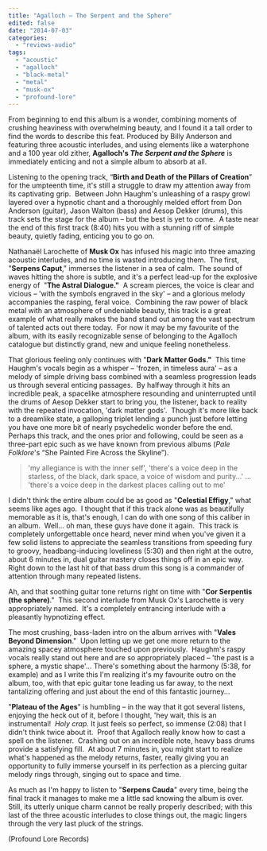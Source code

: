 ```yaml
---
title: "Agalloch – The Serpent and the Sphere"
edited: false
date: "2014-07-03"
categories:
  - "reviews-audio"
tags:
  - "acoustic"
  - "agalloch"
  - "black-metal"
  - "metal"
  - "musk-ox"
  - "profound-lore"
---
```


From beginning to end this album is a wonder, combining moments of crushing heaviness with overwhelming beauty, and I found it a tall order to find the words to describe this feat. Produced by Billy Anderson and featuring three acoustic interludes, and using elements like a waterphone and a 100 year old zither, **Agalloch's _The Serpent and the Sphere_** is immediately enticing and not a simple album to absorb at all.

Listening to the opening track, “**Birth and Death of the Pillars of Creation**” for the umpteenth time, it's still a struggle to draw my attention away from its captivating grip.  Between John Haughm's unleashing of a raspy growl layered over a hypnotic chant and a thoroughly melded effort from Don Anderson (guitar), Jason Walton (bass) and Aesop Dekker (drums), this track sets the stage for the album – but the best is yet to come.  A taste near the end of this first track (8:40) hits you with a stunning riff of simple beauty, quietly fading, enticing you to go on.

Nathanaël Larochette of **Musk Ox** has infused his magic into three amazing acoustic interludes, and no time is wasted introducing them.  The first, "**Serpens Caput**," immerses the listener in a sea of calm.  The sound of waves hitting the shore is subtle, and it's a perfect lead-up for the explosive energy of  "**The Astral Dialogue."**  A scream pierces, the voice is clear and vicious – 'with the symbols engraved in the sky' – and a glorious melody accompanies the rasping, feral voice.  Combining the raw power of black metal with an atmosphere of undeniable beauty, this track is a great example of what really makes the band stand out among the vast spectrum of talented acts out there today.  For now it may be my favourite of the album, with its easily recognizable sense of belonging to the Agalloch catalogue but distinctly grand, new and unique feeling nonetheless.

That glorious feeling only continues with "**Dark Matter Gods."**  This time Haughm's vocals begin as a whisper – 'frozen, in timeless aura' – as a melody of simple driving bass combined with a seamless progression leads us through several enticing passages.  By halfway through it hits an incredible peak, a spacelike atmosphere resounding and uninterrupted until the drums of Aesop Dekker start to bring you, the listener, back to reality with the repeated invocation, 'dark matter gods'.  Though it's more like back to a dreamlike state, a galloping triplet lending a punch just before letting you have one more bit of nearly psychedelic wonder before the end.  Perhaps this track, and the ones prior and following, could be seen as a three-part epic such as we have known from previous albums (_Pale Folklore_'s “She Painted Fire Across the Skyline”).

> 'my allegiance is with the inner self', 'there's a voice deep in the starless, of the black, dark space, a voice of wisdom and purity...' ... 'there's a voice deep in the darkest places calling out to me'

I didn't think the entire album could be as good as "**Celestial Effigy**," what seems like ages ago.  I thought that if this track alone was as beautifully memorable as it is, that's enough, I can do with one song of this caliber in an album.  Well... oh man, these guys have done it again.  This track is completely unforgettable once heard, never mind when you've given it a few solid listens to appreciate the seamless transitions from speeding fury to groovy, headbang-inducing loveliness (5:30) and then right at the outro, about 6 minutes in, dual guitar mastery closes things off in an epic way.  Right down to the last hit of that bass drum this song is a commander of attention through many repeated listens.

Ah, and that soothing guitar tone returns right on time with "**Cor Serpentis (the sphere)**."  This second interlude from Musk Ox's Larochette is very appropriately named.  It's a completely entrancing interlude with a pleasantly hypnotizing effect.

The most crushing, bass-laden intro on the album arrives with "**Vales Beyond Dimension**."  Upon letting up we get one more return to the amazing spacey atmosphere touched upon previously.  Haughm's raspy vocals really stand out here and are so appropriately placed – 'the past is a sphere, a mystic shape'... There's something about the harmony (5:38, for example) and as I write this I'm realizing it's my favourite outro on the album, too, with that epic guitar tone leading us far away, to the next tantalizing offering and just about the end of this fantastic journey...

"**Plateau of the Ages**" is humbling – in the way that it got several listens, enjoying the heck out of it, before I thought, 'hey wait, this is an instrumental!  _Holy crap._ It just feels so perfect, so immense (2:08) that I didn't think twice about it.  Proof that Agalloch really know how to cast a spell on the listener.  Crashing out on an incredible note, heavy bass drums provide a satisfying fill.  At about 7 minutes in, you might start to realize what's happened as the melody returns, faster, really giving you an opportunity to fully immerse yourself in its perfection as a piercing guitar melody rings through, singing out to space and time.

As much as I'm happy to listen to "**Serpens Cauda**" every time, being the final track it manages to make me a little sad knowing the album is over.  Still, its utterly unique charm cannot be really properly described; with this last of the three acoustic interludes to close things out, the magic lingers through the very last pluck of the strings.

(Profound Lore Records)

